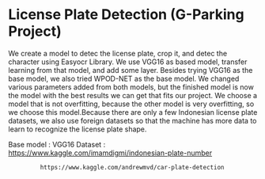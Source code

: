 # License Plate Detection (G-Parking Project)

We create a model to detec the license plate, crop it, and detec the character using Easyocr Library. We use VGG16 as based model, transfer learning from that model, and add some layer. Besides trying VGG16 as the base model, we also tried WPOD-NET as the base model. We changed various parameters added from both models, but the finished model is now the model with the best results we can get that fits our project. We choose a model that is not overfitting, because the other model is very overfitting, so we choose this model.Because there are only a few Indonesian license plate datasets, we also use foreign datasets so that the machine has more data to learn to recognize the license plate shape.

Base model : VGG16
Dataset    : https://www.kaggle.com/imamdigmi/indonesian-plate-number

             https://www.kaggle.com/andrewmvd/car-plate-detection
